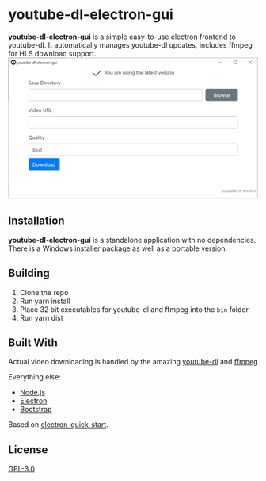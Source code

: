 # youtube-dl-electron-gui

**youtube-dl-electron-gui** is a simple easy-to-use electron frontend to youtube-dl. It automatically manages youtube-dl updates, includes ffmpeg for HLS download support.
![](screenshot.png)
## Installation

**youtube-dl-electron-gui** is a standalone application with no dependencies. There is a Windows installer package as well as a portable version.

## Building

1. Clone the repo
2. Run yarn install
3. Place 32 bit executables for youtube-dl and ffmpeg into the `bin` folder
4. Run yarn dist 

## Built With

Actual video downloading is handled by the amazing [youtube-dl](https://github.com/ytdl-org/youtube-dl) and [ffmpeg](https://www.ffmpeg.org/)

Everything else: 
* [Node.js](https://github.com/nodejs/node)
* [Electron](https://github.com/electron/electron)
* [Bootstrap](https://getbootstrap.com/)

Based on [electron-quick-start](https://github.com/electron/electron-quick-start).

## License

[GPL-3.0](LICENSE.md)
